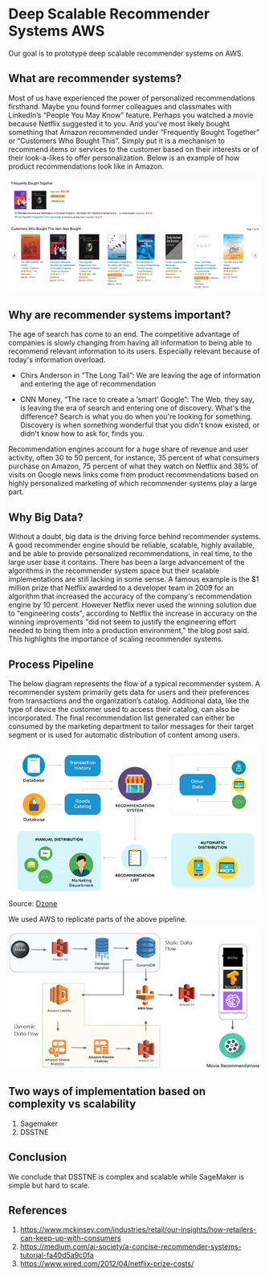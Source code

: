 # Deep Scalable Recommender Systems AWS
Our goal is to prototype deep scalable recommender systems on AWS.

## What are recommender systems?
Most of us have experienced the power of personalized recommendations firsthand. Maybe you found former colleagues and classmates with LinkedIn’s “People You May Know” feature. Perhaps you watched a movie because Netflix suggested it to you. And you’ve most likely bought something that Amazon recommended under “Frequently Bought Together” or “Customers Who Bought This”. Simply put it is a mechanism to recommend items or services to the customer based on their interests or of their look-a-likes to offer personalization. Below is an example of how product recommendations look like in Amazon.

![Amazon Reccomendation Example](Images/Amazon_Page.png)

## Why are recommender systems important?

The age of search has come to an end. The competitive advantage of companies is slowly changing from having all information to being able to recommend relevant information to its users. Especially relevant because of today's information overload.

- Chirs Anderson in “The Long Tail”:
We are leaving the age of information and entering the age of 	recommendation

- CNN Money, “The race to create a ‘smart’ Google”:
The Web, they say, is leaving the era of search and entering one of discovery. 	What's the difference? Search is what you do when you're looking for something. Discovery is when something wonderful that you didn't know existed, 	or didn't know how to ask for, finds you.

Recommendation engines account for a huge share of revenue and user activity, often 30 to 50 percent, for instance, 35 percent of what consumers purchase on Amazon, 75 percent of what they watch on Netflix and 38% of visits on Google news links come from product recommendations based on highly personalized marketing of which recommender systems play a large part.

## Why Big Data?

Without a doubt, big data is the driving force behind recommender systems. A good recommender engine should be reliable, scalable, highly available, and be able to provide personalized recommendations, in real time, to the large user base it contains. There has been a large advancement of the algorithms in the recommender system space but their scalable implementations are still lacking in some sense. A famous example is the $1 million prize that Netflix awarded to a developer team in 2009 for an algorithm that increased the accuracy of the company's recommendation engine by 10 percent. However Netflix never used the winning solution due to "engineering costs", according to Netflix the increase in accuracy on the winning improvements "did not seem to justify the engineering effort needed to bring them into a production environment," the blog post said. This highlights the importance of scaling recommender systems. 

## Process Pipeline

The below diagram represents the flow of a typical recommender system. A recommender system primarily gets data for users and their preferences from transactions and the organization’s catalog. Additional data, like the type of device the customer used to access their catalog, can also be incorporated. The final recommendation list generated can either be consumed by the marketing department to tailor messages for their target segment or is used for automatic distribution of content among users.

![Recommendation_system_pipeline](Images/Recommendation_system_pipeline.png)
Source: [Dzone](https://dzone.com/articles/powered-by-ai-how-to-use-recommendation-system-in)

We used AWS to replicate parts of the above pipeline. 

![AWS_Pipeline](Images/AWS_Pipeline.png)

## Two ways of implementation based on complexity vs scalability

1. Sagemaker
2. DSSTNE

## Conclusion

We conclude that DSSTNE is complex and scalable while SageMaker is simple but hard to scale.

## References
1. https://www.mckinsey.com/industries/retail/our-insights/how-retailers-can-keep-up-with-consumers
2. https://medium.com/ai-society/a-concise-recommender-systems-tutorial-fa40d5a9c0fa
3. https://www.wired.com/2012/04/netflix-prize-costs/
